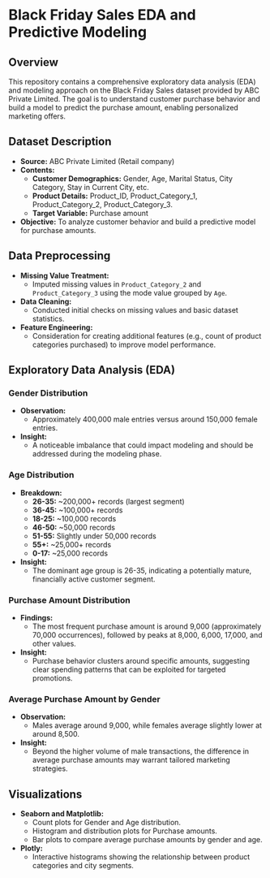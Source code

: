 # Black Friday Sales EDA and Predictive Modeling

## Overview
This repository contains a comprehensive exploratory data analysis (EDA) and modeling approach on the Black Friday Sales dataset provided by ABC Private Limited. The goal is to understand customer purchase behavior and build a model to predict the purchase amount, enabling personalized marketing offers.

## Dataset Description
- **Source:** ABC Private Limited (Retail company)
- **Contents:**  
  - **Customer Demographics:** Gender, Age, Marital Status, City Category, Stay in Current City, etc.
  - **Product Details:** Product_ID, Product_Category_1, Product_Category_2, Product_Category_3.
  - **Target Variable:** Purchase amount
- **Objective:** To analyze customer behavior and build a predictive model for purchase amounts.

## Data Preprocessing
- **Missing Value Treatment:**  
  - Imputed missing values in `Product_Category_2` and `Product_Category_3` using the mode value grouped by `Age`.
- **Data Cleaning:**  
  - Conducted initial checks on missing values and basic dataset statistics.
- **Feature Engineering:**  
  - Consideration for creating additional features (e.g., count of product categories purchased) to improve model performance.

## Exploratory Data Analysis (EDA)
### Gender Distribution
- **Observation:**  
  - Approximately 400,000 male entries versus around 150,000 female entries.
- **Insight:**  
  - A noticeable imbalance that could impact modeling and should be addressed during the modeling phase.

### Age Distribution
- **Breakdown:**  
  - **26-35:** ~200,000+ records (largest segment)
  - **36-45:** ~100,000+ records
  - **18-25:** ~100,000 records
  - **46-50:** ~50,000 records
  - **51-55:** Slightly under 50,000 records
  - **55+:** ~25,000+ records
  - **0-17:** ~25,000 records
- **Insight:**  
  - The dominant age group is 26-35, indicating a potentially mature, financially active customer segment.

### Purchase Amount Distribution
- **Findings:**  
  - The most frequent purchase amount is around 9,000 (approximately 70,000 occurrences), followed by peaks at 8,000, 6,000, 17,000, and other values.
- **Insight:**  
  - Purchase behavior clusters around specific amounts, suggesting clear spending patterns that can be exploited for targeted promotions.

### Average Purchase Amount by Gender
- **Observation:**  
  - Males average around 9,000, while females average slightly lower at around 8,500.
- **Insight:**  
  - Beyond the higher volume of male transactions, the difference in average purchase amounts may warrant tailored marketing strategies.

## Visualizations
- **Seaborn and Matplotlib:**  
  - Count plots for Gender and Age distribution.
  - Histogram and distribution plots for Purchase amounts.
  - Bar plots to compare average purchase amounts by gender and age.
- **Plotly:**  
  - Interactive histograms showing the relationship between product categories and city segments.
